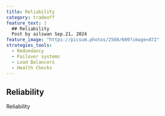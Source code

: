 ```yaml
---
title: Reliability
category: tradeoff
feature_text: |
  ## Reliability
  Post by ailswan Sep.21, 2024
feature_image: "https://picsum.photos/2560/600?image=872"
strategies_tools:
  - Redundancy
  - Failover systems
  - Load Balancers
  - Health Checks
---
```


## Reliability

Reliability